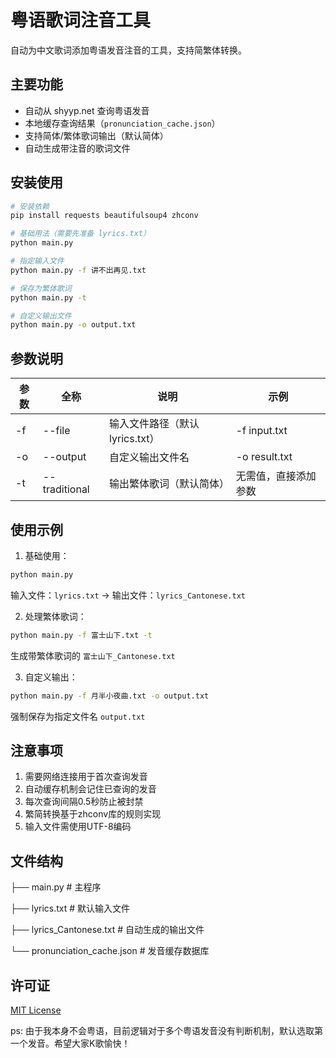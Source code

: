 # 粤语歌词注音工具

自动为中文歌词添加粤语发音注音的工具，支持简繁体转换。

## 主要功能

- 自动从 shyyp.net 查询粤语发音
- 本地缓存查询结果（`pronunciation_cache.json`）
- 支持简体/繁体歌词输出（默认简体）
- 自动生成带注音的歌词文件

## 安装使用

```bash
# 安装依赖
pip install requests beautifulsoup4 zhconv

# 基础用法（需要先准备 lyrics.txt）
python main.py

# 指定输入文件
python main.py -f 讲不出再见.txt

# 保存为繁体歌词
python main.py -t

# 自定义输出文件
python main.py -o output.txt
```

## 参数说明

| 参数 | 全称       | 说明                          | 示例                   |
|------|------------|-----------------------------|------------------------|
| -f   | --file     | 输入文件路径（默认lyrics.txt） | -f input.txt          |
| -o   | --output   | 自定义输出文件名               | -o result.txt        |
| -t   | --traditional | 输出繁体歌词（默认简体）        | 无需值，直接添加参数    |

## 使用示例

1. 基础使用：
```bash
python main.py
```
输入文件：`lyrics.txt` → 输出文件：`lyrics_Cantonese.txt`

2. 处理繁体歌词：
```bash
python main.py -f 富士山下.txt -t
```
生成带繁体歌词的 `富士山下_Cantonese.txt`

3. 自定义输出：
```bash
python main.py -f 月半小夜曲.txt -o output.txt
```
强制保存为指定文件名 `output.txt`

## 注意事项

1. 需要网络连接用于首次查询发音
2. 自动缓存机制会记住已查询的发音
3. 每次查询间隔0.5秒防止被封禁
4. 繁简转换基于zhconv库的规则实现
5. 输入文件需使用UTF-8编码

## 文件结构
 ├── main.py # 主程序

 ├── lyrics.txt # 默认输入文件

 ├── lyrics_Cantonese.txt # 自动生成的输出文件

 └── pronunciation_cache.json # 发音缓存数据库

## 许可证
[MIT License]()

ps: 由于我本身不会粤语，目前逻辑对于多个粤语发音没有判断机制，默认选取第一个发音。希望大家K歌愉快！